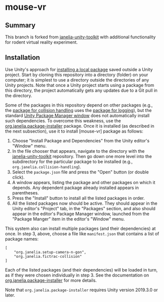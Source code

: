 # mouse-vr

## Summary

This branch is forked from [janelia-unity-toolkit](https://github.com/JaneliaSciComp/janelia-unity-toolkit) with additional functionality for rodent virtual reality experiment.  

## Installation

Use Unity's approach for [installing a local package](https://docs.unity3d.com/Manual/upm-ui-local.html) saved outside a Unity project.  Start by cloning this repository into a directory (folder) on your computer; it is simplest to use a directory outside the directories of any Unity projects.  Note that once a Unity project starts using a package from this directory, the project automatically gets any updates due to a Git pull in the directory.

Some of the packages in this repository depend on other packages (e.g., the [package for collision handling](https://github.com/JaneliaSciComp/janelia-unity-toolkit/tree/master/org.janelia.collision-handling) uses the [package for logging](https://github.com/JaneliaSciComp/janelia-unity-toolkit/tree/master/org.janelia.logging)), but the standard [Unity Package Manager window](https://docs.unity3d.com/Manual/upm-ui.html) does not automatically install such dependencies.  To overcome this weakness, use the [org.janelia.package-installer](https://github.com/JaneliaSciComp/janelia-unity-toolkit/tree/master/org.janelia.package-installer) package.  Once it is installed (as described in the next subsection), use it to install [mouse-vr] package as follows:

1. Choose "Install Package and Dependencies" from the Unity editor's "Window" menu.
2. In the file chooser that appears, navigate to the directory with the [janelia-unity-toolkit](https://github.com/JaneliaSciComp/janelia-unity-toolkit) repository. Then go down one more level into the subdirectory for the particular package to be installed (e.g., `org.janelia.collision-handling`).
3. Select the `package.json` file and press the "Open" button (or double click).
4. A window appears, listing the package and other packages on which it depends.  Any dependent package already installed appears in parentheses.
5. Press the "Install" button to install all the listed packages in order.
6. All the listed packages now should be active.  They should appear in the Unity editor's "Project" tab, in the "Packages" section, and also should appear in the editor's Package Manager window, launched from the "Package Manger" item in the editor's "Window" menu.

This system also can install multiple packages (and their dependencies) at once.  In step 3, above, choose a file like `manifest.json` that contains a list of package names:
```
[
    "org.janelia.setup-camera-n-gon",
    "org.janelia.fictrac-collision"
]
```
Each of the listed packages (and their dependencies) will be loaded in turn, as if they were chosen individually in step 3.  See the documentation on [org.janelia.package-installer](https://github.com/JaneliaSciComp/janelia-unity-toolkit/tree/master/org.janelia.package-installer) for more details.

Note that `org.janelia.package-installer` requires Unity version 2019.3.0 or later.
